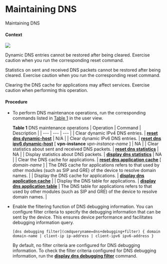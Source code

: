 Maintaining DNS
===============

Maintaining DNS

#### Context

![](public_sys-resources/notice_3.0-en-us.png) 

Dynamic DNS entries cannot be restored after being cleared. Exercise caution when you run the corresponding reset command.

Statistics on sent and received DNS packets cannot be restored after being cleared. Exercise caution when you run the corresponding reset command.

Clearing the DNS cache for applications may affect services. Exercise caution when performing this operation.



#### Procedure

* To perform DNS maintenance operations, run the corresponding commands listed in [Table 1](#EN-US_TASK_0000001513150530__table1043392113711) in the user view.
  
  **Table 1** DNS maintenance operations
  | Operation | Command | Description |
  | --- | --- | --- |
  | Clear dynamic IPv4 DNS entries. | [**reset dns dynamic-host**](cmdqueryname=reset+dns+dynamic-host) | N/A |
  | Clear dynamic IPv6 DNS entries. | [**reset dns ipv6 dynamic-host**](cmdqueryname=reset+dns+ipv6+dynamic-host) [ **vpn-instance** *vpn-instance-name* ] | NA |
  | Clear statistics about sent and received DNS packets. | [**reset dns statistics**](cmdqueryname=reset+dns+statistics) | NA |
  | Display statistics about DNS packets. | [**display dns statistics**](cmdqueryname=display+dns+statistics) | NA |
  | Clear the DNS cache for applications. | [**reset dns application cache**](cmdqueryname=reset+dns+application+cache) [ *domain-name* ] | The DNS cache for applications refers to that used by other modules (such as SIP and GRE) of the device to resolve domain names. |
  | Display the DNS cache for applications. | [**display dns application cache**](cmdqueryname=display+dns+application+cache) |
  | Display the DNS table for applications. | [**display dns application table**](cmdqueryname=display+dns+application+table) | The DNS table for applications refers to that used by other modules (such as SIP and GRE) of the device to resolve domain names. |
* Enable the filtering function of DNS debugging information. You can configure filter criteria to specify the debugging information that can be sent by the device. This ensures device performance and facilitates debugging information query.
  ```
  [dns debugging filter](cmdqueryname=dns+debugging+filter) { domain domain-name | client-ip ip-address | client-ipv6 ipv6-address }
  ```
  
  By default, no filter criteria are configured for DNS debugging information. To check the filter criteria configured for DNS debugging information, run the **[**display dns debugging filter**](cmdqueryname=display+dns+debugging+filter)** command.